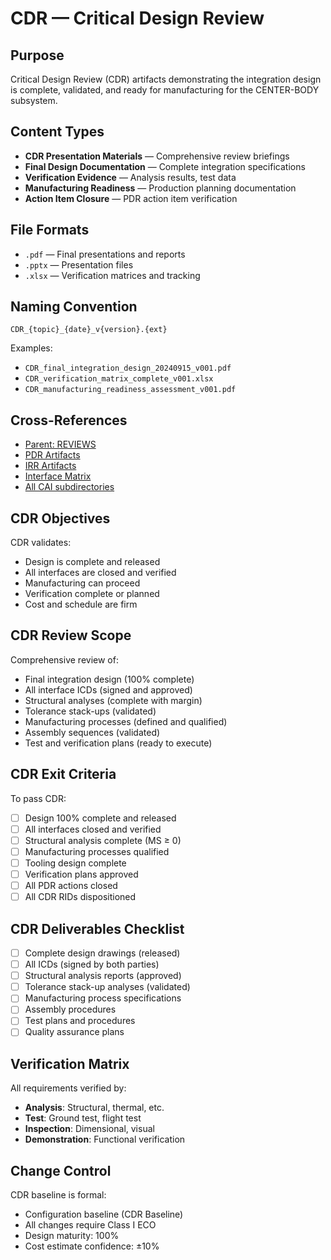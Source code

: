 # CDR — Critical Design Review

## Purpose

Critical Design Review (CDR) artifacts demonstrating the integration design is complete, validated, and ready for manufacturing for the CENTER-BODY subsystem.

## Content Types

- **CDR Presentation Materials** — Comprehensive review briefings
- **Final Design Documentation** — Complete integration specifications
- **Verification Evidence** — Analysis results, test data
- **Manufacturing Readiness** — Production planning documentation
- **Action Item Closure** — PDR action item verification

## File Formats

- `.pdf` — Final presentations and reports
- `.pptx` — Presentation files
- `.xlsx` — Verification matrices and tracking

## Naming Convention

```
CDR_{topic}_{date}_v{version}.{ext}
```

Examples:
- `CDR_final_integration_design_20240915_v001.pdf`
- `CDR_verification_matrix_complete_v001.xlsx`
- `CDR_manufacturing_readiness_assessment_v001.pdf`

## Cross-References

- [Parent: REVIEWS](../README.md)
- [PDR Artifacts](../PDR/README.md)
- [IRR Artifacts](../IRR/README.md)
- [Interface Matrix](../../INTERFACE_MATRIX/README.md)
- [All CAI subdirectories](../../README.md)

## CDR Objectives

CDR validates:
- Design is complete and released
- All interfaces are closed and verified
- Manufacturing can proceed
- Verification complete or planned
- Cost and schedule are firm

## CDR Review Scope

Comprehensive review of:
- Final integration design (100% complete)
- All interface ICDs (signed and approved)
- Structural analyses (complete with margin)
- Tolerance stack-ups (validated)
- Manufacturing processes (defined and qualified)
- Assembly sequences (validated)
- Test and verification plans (ready to execute)

## CDR Exit Criteria

To pass CDR:
- [ ] Design 100% complete and released
- [ ] All interfaces closed and verified
- [ ] Structural analysis complete (MS ≥ 0)
- [ ] Manufacturing processes qualified
- [ ] Tooling design complete
- [ ] Verification plans approved
- [ ] All PDR actions closed
- [ ] All CDR RIDs dispositioned

## CDR Deliverables Checklist

- [ ] Complete design drawings (released)
- [ ] All ICDs (signed by both parties)
- [ ] Structural analysis reports (approved)
- [ ] Tolerance stack-up analyses (validated)
- [ ] Manufacturing process specifications
- [ ] Assembly procedures
- [ ] Test plans and procedures
- [ ] Quality assurance plans

## Verification Matrix

All requirements verified by:
- **Analysis**: Structural, thermal, etc.
- **Test**: Ground test, flight test
- **Inspection**: Dimensional, visual
- **Demonstration**: Functional verification

## Change Control

CDR baseline is formal:
- Configuration baseline (CDR Baseline)
- All changes require Class I ECO
- Design maturity: 100%
- Cost estimate confidence: ±10%
